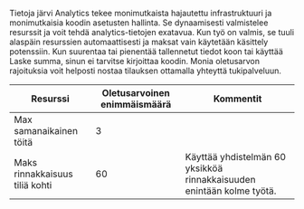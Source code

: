 Tietoja järvi Analytics tekee monimutkaista hajautettu infrastruktuuri ja monimutkaisia koodin asetusten hallinta. Se dynaamisesti valmistelee resurssit ja voit tehdä analytics-tietojen exatavua. Kun työ on valmis, se tuuli alaspäin resurssien automaattisesti ja maksat vain käytetään käsittely potenssiin. Kun suurentaa tai pienentää tallennetut tiedot koon tai käyttää Laske summa, sinun ei tarvitse kirjoittaa koodin. Monia oletusarvon rajoituksia voit helposti nostaa tilauksen ottamalla yhteyttä tukipalveluun. 

**Resurssi** | **Oletusarvoinen enimmäismäärä** | **Kommentit**
-------- | ------------- | -------------
Max samanaikainen töitä | 3 
Maks rinnakkaisuus tiliä kohti | 60 | Käyttää yhdistelmän 60 yksikköä rinnakkaisuuden enintään kolme työtä.

